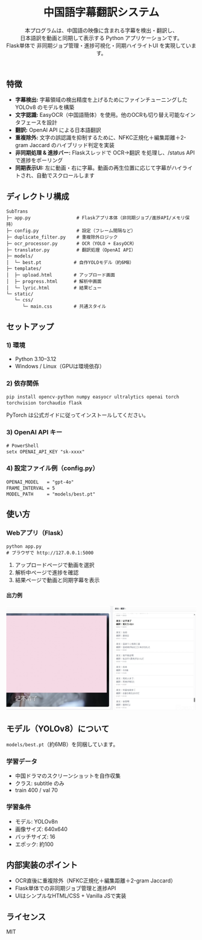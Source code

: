 <!DOCTYPE html>
<html lang="ja">
<head>
  <meta charset="UTF-8">
</head>
<body>

<header>
  <h1>中国語字幕翻訳システム</h1>
  <p class="muted">
    本プログラムは、中国語の映像に含まれる字幕を検出・翻訳し、<br>
    日本語訳を動画と同期して表示する Python アプリケーションです。<br>
    Flask単体で 非同期ジョブ管理・進捗可視化・同期ハイライトUI を実現しています。
  </p>
</header>

<section>
  <h2>特徴</h2>
  <ul>
    <li><strong>字幕検出:</strong> 字幕領域の検出精度を上げるためにファインチューニングした YOLOv8 のモデルを構築</li>
    <li><strong>文字認識:</strong> EasyOCR（中国語簡体）を使用。他のOCRも切り替え可能なインタフェースを設計</li>
    <li><strong>翻訳:</strong> OpenAI API による日本語翻訳</li>
    <li><strong>重複除外:</strong> 文字の誤認識を抑制するために、NFKC正規化＋編集距離＋2-gram Jaccard のハイブリッド判定を実装</li>
    <li><strong>非同期処理 & 進捗バー:</strong> Flaskスレッドで OCR→翻訳 を処理し、/status API で進捗をポーリング</li>
    <li><strong>同期表示UI:</strong> 左に動画・右に字幕。動画の再生位置に応じて字幕がハイライトされ、自動でスクロールします</li>
  </ul>
</section>

<section>
  <h2>ディレクトリ構成</h2>
  <pre><code>SubTrans
├─ app.py                 # Flaskアプリ本体（非同期ジョブ/進捗API/メモリ保持）
├─ config.py              # 設定（フレーム間隔など）
├─ duplicate_filter.py    # 重複除外ロジック
├─ ocr_processor.py       # OCR（YOLO + EasyOCR）
├─ translator.py          # 翻訳処理（OpenAI API）
├─ models/
│  └─ best.pt            # 自作YOLOモデル（約6MB）
├─ templates/
│  ├─ upload.html        # アップロード画面
│  ├─ progress.html      # 解析中画面
│  └─ lyric.html         # 結果ビュー
└─ static/
   └─ css/
      └─ main.css        # 共通スタイル
</code></pre>
</section>

<section>
  <h2>セットアップ</h2>

  <h3>1) 環境</h3>
  <ul>
    <li>Python 3.10–3.12</li>
    <li>Windows / Linux（GPUは環境依存）</li>
  </ul>

  <h3>2) 依存関係</h3>
  <pre><code>pip install opencv-python numpy easyocr ultralytics openai torch torchvision torchaudio flask</code></pre>
  <p class="note">PyTorch は公式ガイドに従ってインストールしてください。</p>

  <h3>3) OpenAI API キー</h3>
  <pre><code># PowerShell
setx OPENAI_API_KEY "sk-xxxx"</code></pre>

  <h3>4) 設定ファイル例（config.py）</h3>
  <pre><code>OPENAI_MODEL   = "gpt-4o"
FRAME_INTERVAL = 5
MODEL_PATH     = "models/best.pt"</code></pre>
</section>

<section>
  <h2>使い方</h2>
  <h3>Webアプリ（Flask）</h3>
  <pre><code>python app.py
# ブラウザで http://127.0.0.1:5000</code></pre>

  <ol>
    <li>アップロードページで動画を選択</li>
    <li>解析中ページで進捗を確認</li>
    <li>結果ページで動画と同期字幕を表示</li>
  </ol>
  <h4>出力例</h4>
    <p><img src="https://raw.githubusercontent.com/wakako0927/subtrans/refs/heads/main/SubTrans/images/IMG_3738.JPEG" alt="例" width="700"></p>
</code></pre>
</section>

<section>
  <h2>モデル（YOLOv8）について</h2>
  <p><code>models/best.pt</code>（約6MB）を同梱しています。</p>

  <h3>学習データ</h3>
  <ul>
    <li>中国ドラマのスクリーンショットを自作収集</li>
    <li>クラス: subtitle のみ</li>
    <li>train 400 / val 70</li>
  </ul>

  <h3>学習条件</h3>
  <ul>
    <li>モデル: YOLOv8n</li>
    <li>画像サイズ: 640x640</li>
    <li>バッチサイズ: 16</li>
    <li>エポック: 約100</li>
  </ul>
</section>

<section>
  <h2>内部実装のポイント</h2>
  <ul>
    <li>OCR直後に重複除外（NFKC正規化＋編集距離＋2-gram Jaccard）</li>
    <li>Flask単体での非同期ジョブ管理と進捗API</li>
    <li>UIはシンプルなHTML/CSS + Vanilla JSで実装</li>
  </ul>
</section>

<section>
  <h2>ライセンス</h2>
  <p>MIT</p>
</section>

</body>
</html>

